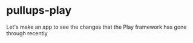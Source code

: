 # pullups-play
Let's make an app to see the changes that the Play framework has gone through recently
